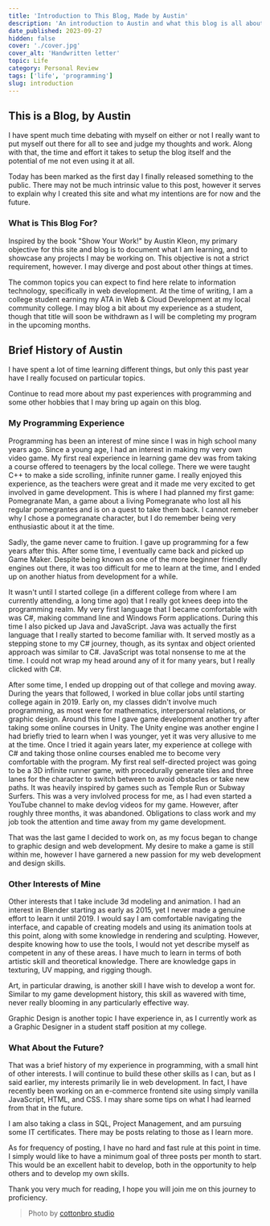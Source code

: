 ```yaml
---
title: 'Introduction to This Blog, Made by Austin'
description: 'An introduction to Austin and what this blog is all about.'
date_published: 2023-09-27
hidden: false
cover: './cover.jpg'
cover_alt: 'Handwritten letter'
topic: Life
category: Personal Review
tags: ['life', 'programming']
slug: introduction
---
```


## This is a Blog, by Austin

I have spent much time debating with myself on either or not I really want to put myself out there for all to see and judge my thoughts and work. Along with that, the time and effort it takes to setup the blog itself and the potential of me not even using it at all.

Today has been marked as the first day I finally released something to the public. There may not be much intrinsic value to this post, however it serves to explain why I created this site and what my intentions are for now and the future.

### What is This Blog For?

Inspired by the book "Show Your Work!" by Austin Kleon, my primary objective for this site and blog is to document what I am learning, and to showcase any projects I may be working on. This objective is not a strict requirement, however. I may diverge and post about other things at times.

The common topics you can expect to find here relate to information technology, specifically in web development. At the time of writing, I am a college student earning my ATA in Web & Cloud Development at my local community college. I may blog a bit about my experience as a student, though that title will soon be withdrawn as I will be completing my program in the upcoming months.

## Brief History of Austin

I have spent a lot of time learning different things, but only this past year have I really focused on particular topics.

Continue to read more about my past experiences with programming and some other hobbies that I may bring up again on this blog.

### My Programming Experience

Programming has been an interest of mine since I was in high school many years ago. Since a young age, I had an interest in making my very own video game. My first real experience in learning game dev was from taking a course offered to teenagers by the local college. There we were taught C++ to make a side scrolling, infinite runner game. I really enjoyed this experience, as the teachers were great and it made me very excited to get involved in game development. This is where I had planned my first game: Pomegranate Man, a game about a living Pomegranate who lost all his regular pomegrantes and is on a quest to take them back. I cannot remeber why I chose a pomegranate character, but I do remember being very enthusiastic about it at the time.

Sadly, the game never came to fruition. I gave up programming for a few years after this. After some time, I eventually came back and picked up Game Maker. Despite being known as one of the more beginner friendly engines out there, it was too difficult for me to learn at the time, and I ended up on another hiatus from development for a while.

It wasn't until I started college (in a different college from where I am currently attending, a long time ago) that I really got knees deep into the programming realm. My very first language that I became comfortable with was C#, making command line and Windows Form applications. During this time I also picked up Java and JavaScript. Java was actually the first language that I really started to become familiar with. It served mostly as a stepping stone to my C# journey, though, as its syntax and object oriented approach was similar to C#. JavaScript was total nonsense to me at the time. I could not wrap my head around any of it for many years, but I really clicked with C#.

After some time, I ended up dropping out of that college and moving away. During the years that followed, I worked in blue collar jobs until starting college again in 2019. Early on, my classes didn't involve much programming, as most were for mathematics, interpersonal relations, or graphic design. Around this time I gave game development another try after taking some online courses in Unity. The Unity engine was another engine I had briefly tried to learn when I was younger, yet it was very allusive to me at the time. Once I tried it again years later, my experience at college with C# and taking those online courses enabled me to become very comfortable with the program. My first real self-directed project was going to be a 3D infinite runner game, with procedurally generate tiles and three lanes for the character to switch between to avoid obstacles or take new paths. It was heavily inspired by games such as Temple Run or Subway Surfers. This was a very invlolved process for me, as I had even started a YouTube channel to make devlog videos for my game. However, after roughly three months, it was abandoned. Obligations to class work and my job took the attention and time away from my game development.

That was the last game I decided to work on, as my focus began to change to graphic design and web development. My desire to make a game is still within me, however I have garnered a new passion for my web development and design skills.

### Other Interests of Mine

Other interests that I take include 3d modeling and animation. I had an interest in Blender starting as early as 2015, yet I never made a genuine effort to learn it until 2019. I would say I am comfortable navigating the interface, and capable of creating models and using its animation tools at this point, along with some knowledge in rendering and sculpting. However, despite knowing how to use the tools, I would not yet describe myself as competent in any of these areas. I have much to learn in terms of both artistic skill and theoretical knowledge. There are knowledge gaps in texturing, UV mapping, and rigging though.

Art, in particular drawing, is another skill I have wish to develop a wont for. Similar to my game development history, this skill as wavered with time, never really blooming in any particularly effective way.

Graphic Design is another topic I have experience in, as I currently work as a Graphic Designer in a student staff position at my college.

### What About the Future?

That was a brief history of my experience in programming, with a small hint of other interests. I will continue to build these other skills as I can, but as I said earlier, my interests primarily lie in web development. In fact, I have recently been working on an e-commerce frontend site using simply vanilla JavaScript, HTML, and CSS. I may share some tips on what I had learned from that in the future.

I am also taking a class in SQL, Project Management, and am pursuing some IT certificates. There may be posts relating to those as I learn more.

As for frequency of posting, I have no hard and fast rule at this point in time. I simply would like to have a minimum goal of three posts per month to start. This would be an excellent habit to develop, both in the opportunity to help others and to develop my own skills.

Thank you very much for reading, I hope you will join me on this journey to proficiency.

> Photo by [cottonbro studio](https://www.pexels.com/photo/person-writing-on-a-brown-parchment-paper-3826667/)
